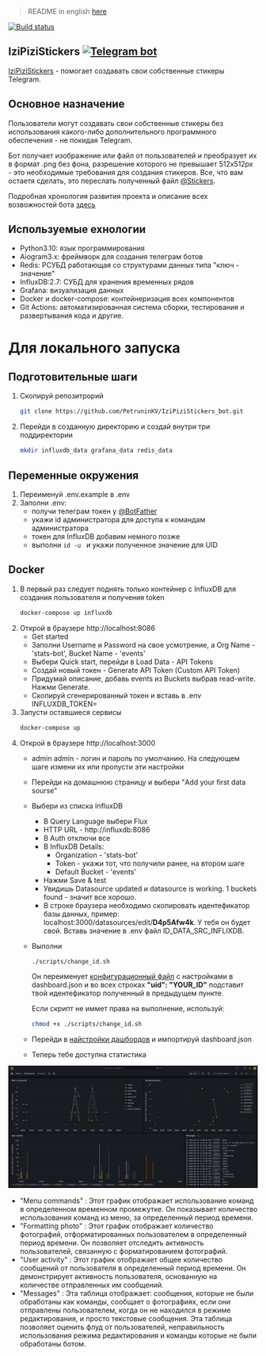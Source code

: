 > README in english [here](README.md)

[![Build status](https://github.com/PetruninKV/telebot_make_foto_for_sticker/actions/workflows/checks.yml/badge.svg?branch=master)](https://github.com/PetruninKV/telebot_make_foto_for_sticker/actions/workflows/checks.yml)

## IziPiziStickers [![Telegram bot](https://img.shields.io/badge/bot-online-success?style=plastick&logo=telegram&labelColor=FCFCFC)](https://t.me/make_photo_for_sticker_bot)

[IziPiziStickers](https://t.me/make_photo_for_sticker_bot) - помогает создавать свои собственные стикеры Telegram.

## Основное назначение
Пользователи могут создавать свои собственные стикеры без использования какого-либо дополнительного программного обеспечения - не покидая Telegram.

Бот получает изображение или файл от пользователей и преобразует их в формат .png без фона, разрешение которого не превышает 512x512px - это необходимые требования для создания стикеров. Все, что вам остаетя сделать, это переслать полученный файл [@Stickers](https://t.me/Stickers).

Подробная хронология развития проекта и описание всех возвожностей бота [здесь](description.md)

## Используемые ехнологии
- Python3.10: язык программирования
- Aiogram3.x: фреймворк для создания телеграм ботов
- Redis: РСУБД работающая со структурами данных типа "ключ - значение"
- InfluxDB:2.7: СУБД для хранения временных рядов
- Grafana: визуализация данных
- Docker и docker-compose: контейнеризация всех компонентов
- Git Actions: автоматизированная система сборки, тестирования и развертывания кода
  и другие.

<h1>Для локального запуска</h1>

## Подготовительные шаги
1. Скопируй репозитрорий
    ```bash
   git clone https://github.com/PetruninKV/IziPiziStickers_bot.git
    ```
2. Перейди в созданную директорию и создай внутри три поддиректории
    ```bash
   mkdir influxdb_data grafana_data redis_data
    ```

## Переменные окружения
1. Переименуй .env.example в .env
2. Заполни .env:
   - получи телеграм токен у [@BotFather](https://t.me/BotFather)
   - укажи id администратора для доступа к командам администратора
   - токен для InfluxDB добавим немного позже
   - выполни  ```id -u ``` и укажи полученное значение для UID

## Docker
1. В первый раз следует поднять только контейнер с InfluxDB для создания пользователя и получения token
    ```bash
   docker-compose up influxdb
    ```
2. Открой в браузере http://localhost:8086
   - Get started
   - Заполни Username и Password на свое усмотрение, а Org Name - 'stats-bot', Bucket Name - 'events'
   - Выбери Quick start, перейди в Load Data - API Tokens
   - Создай новый токен - Generate API Token (Custom API Token)
   - Придумай описание, добавь events из Buckets выбрав read-write. Нажми Generate.
   - Скопируй сгенерированный токен и вставь в .env INFLUXDB_TOKEN=
3. Запусти оставшиеся сервисы
    ```bash
   docker-compose up
    ```
4. Открой в браузере http://localhost:3000
   - admin admin - логин и пароль по умолчанию. На следующем шаге измени их или пропусти эти настройки
   - Перейди на домашнюю страницу и выбери "Add your first data sourse"
   - Выбери из списка InfluxDB
     - В Query Language выбери Flux
     - HTTP URL - http://influxdb:8086
     - В Auth отключи все
     - В InfluxDB Details:
       - Organization - 'stats-bot'
       - Token - укажи тот, что получили ранее, на втором шаге
       - Default Bucket - 'events'
     - Нажми Save & test
     - Увидишь Datasource updated и datasource is working. 1 buckets found - значит все хорошо.
     - В строке браузера необходимо скопировать идентефикатор базы данных, пример: localhost:3000/datasources/edit/<b>D4p5Afw4k</b>. У тебя он будет свой. Вставь значение в .env файл ID_DATA_SRC_INFLIXDB.
   - Выполни
      ```bash
      ./scripts/change_id.sh
      ```
      Он переименует [конфигурационный файл](dashboard.example.json) с настройками в dashboard.json и во всех строках  <b>"uid": "YOUR_ID"</b> подставит твой идентефикатор полученный в предыдущем пункте.

      Если скрипт не иммет права на выполнение, используй:
      ```bash
      chmod +x ./scripts/change_id.sh
      ```

   - Перейди в [найстройки дашбордов](http://localhost:3000/dashboard/import) и импортируй dashboard.json
   - Теперь тебе доступна статистика

![Пример работы статистики](images/stats-image.png)
- "Menu commands" : Этот график отображает использование команд в определенном временном промежутке. Он показывает количество использования команд из меню, за определенный период времени.
- "Formatting photo" : Этот график отображает количество фотографий, отформатированных пользователем в определенный период времени. Он позволяет отследить активность пользователей, связанную с форматированием фотографий.
- "User activity" : Этот график отображает общее количество сообщений от пользователя в определенный период времени. Он демонстрирует активность пользователя, основанную на количестве отправленных им сообщений.
- "Messages" : Эта таблица отображает: сообщения, которые не были обработаны как команды,  сообщает о фотографиях, если они отправлены пользователем, когда он не находился в режиме редактирования, и просто текстовые сообщения. Эта таблица позволяет оценить флуд от пользователей, неправильность использования режима редактирования и команды которые не были обработаны ботом.
